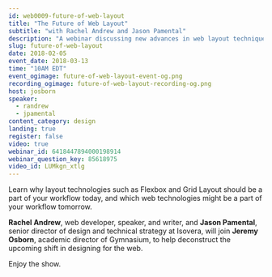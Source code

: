 ```yaml
---
id: web0009-future-of-web-layout
title: "The Future of Web Layout"
subtitle: "with Rachel Andrew and Jason Pamental"
description: "A webinar discussing new advances in web layout techniques that will impact web designers and developers in the near future."
slug: future-of-web-layout
date: 2018-02-05
event_date: 2018-03-13
time: "10AM EDT"
event_ogimage: future-of-web-layout-event-og.png
recording_ogimage: future-of-web-layout-recording-og.png
host: josborn
speaker:
  - randrew
  - jpamental
content_category: design
landing: true
register: false
video: true
webinar_id: 6418447894000198914
webinar_question_key: 85618975
video_id: LUMkgn_xtlg
---
```


<p>
Learn why layout technologies such as Flexbox and Grid Layout should be a part of your workflow today, and which web technologies might be a part of your workflow tomorrow.
</p>

<p>
<strong>Rachel Andrew</strong>, web developer, speaker, and writer, and <strong>Jason Pamental</strong>, senior director of design and technical strategy at Isovera, will join <strong>Jeremy Osborn</strong>, academic director of Gymnasium, to help deconstruct the upcoming shift in designing for the web.
</p>

<p class="call-out">
Enjoy the show.
</p>
